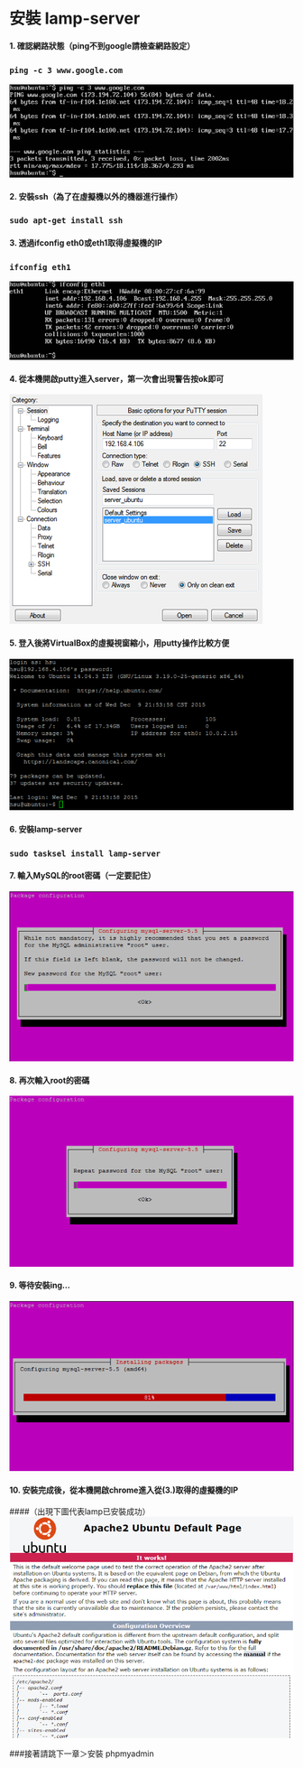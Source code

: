 # **安裝 lamp-server**


#### 1. 確認網路狀態（ping不到google請檢查網路設定）
### ```ping -c 3 www.google.com```
![](../img/inst_part1/part1_1.png)

#### 2. 安裝ssh（為了在虛擬機以外的機器進行操作）
### ```sudo apt-get install ssh```

#### 3. 透過ifconfig eth0或eth1取得虛擬機的IP
### ```ifconfig eth1```
![](../img/inst_part1/part1_2.png)

#### 4. 從本機開啟putty進入server，第一次會出現警告按ok即可
![](../img/inst_part1/part1_3.png)

#### 5. 登入後將VirtualBox的虛擬視窗縮小，用putty操作比較方便
![](../img/inst_part1/part1_4.png)

#### 6. 安裝lamp-server
### ```sudo tasksel install lamp-server```

#### 7. 輸入MySQL的root密碼（一定要記住）
![](../img/inst_part1/part1_5.png)

#### 8. 再次輸入root的密碼
![](../img/inst_part1/part1_6.png)

#### 9. 等待安裝ing…
![](../img/inst_part1/part1_7.png)

#### 10. 安裝完成後，從本機開啟chrome進入從(3.)取得的虛擬機的IP
####（出現下圖代表lamp已安裝成功）
![](../img/inst_part1/part1_8.png)

###接著請跳下一章＞安裝 phpmyadmin
